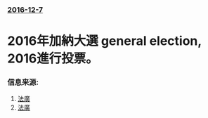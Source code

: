 ### [2016-12-7](/news/2016/12/7/index.md)

##### 
# 2016年加納大選 general election, 2016進行投票。 




### 信息来源:

1. [法廣](http://cn.rfi.fr/%E6%94%BF%E6%B2%BB/20161207-%E5%8A%A0%E7%BA%B3%E6%80%BB%E7%BB%9F%E9%80%89%E4%B8%BE%E9%A6%96%E8%BD%AE%E6%8A%95%E7%A5%A8%E6%B4%BB%E5%8A%A8%E7%BB%93%E6%9D%9F)
2. [法廣](http://cn.rfi.fr/%E9%9D%9E%E6%B4%B2/20161210-%E9%9D%9E%E6%B4%B2%E6%B0%91%E4%B8%BB%E5%85%B8%E8%8C%83-%E5%8A%A0%E7%BA%B3%E5%8F%8D%E5%AF%B9%E5%85%9A%E9%A2%86%E8%A2%96%E8%B5%A2%E5%BE%97%E5%92%8C%E5%B9%B3%E5%A4%A7%E9%80%89)
